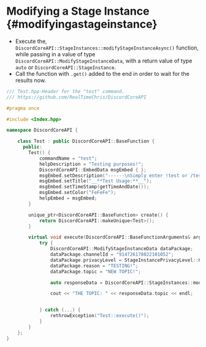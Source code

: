 Modifying a Stage Instance {#modifyingastageinstance}
============
- Execute the, `DiscordCoreAPI::StageInstances::modifyStageInstanceAsync()` function, while passing in a value of type `DiscordCoreAPI::ModifyStageInstanceData`, with a return value of type `auto` or `DiscordCoreAPI::StageInstance`.
- Call the function with `.get()` added to the end in order to wait for the results now.

```cpp
/// Test.hpp-Header for the "test" command.
/// https://github.com/RealTimeChris/DiscordCoreAPI

#pragma once

#include <Index.hpp>

namespace DiscordCoreAPI {

	class Test : public DiscordCoreAPI::BaseFunction {
	  public:
		Test() {
			commandName = "test";
			helpDescription = "Testing purposes!";
			DiscordCoreAPI::EmbedData msgEmbed { };
			msgEmbed.setDescription("------\nSimply enter !test or /test!\n------");
			msgEmbed.setTitle("__**Test Usage:**__");
			msgEmbed.setTimeStamp(getTimeAndDate());
			msgEmbed.setColor("FeFeFe");
			helpEmbed = msgEmbed;
		}

		unique_ptr<DiscordCoreAPI::BaseFunction> create() {
			return DiscordCoreAPI::makeUnique<Test>();
		}

		virtual void execute(DiscordCoreAPI::BaseFunctionArguments& args) {
			try {
				DiscordCoreAPI::ModifyStageInstanceData dataPackage;
				dataPackage.channelId = "914726178022101052";
				dataPackage.privacyLevel = StageInstancePrivacyLevel::GUILD_ONLY;
				dataPackage.reason = "TESTING!";
				dataPackage.topic = "NEW TOPIC!";

				auto responseData = DiscordCoreAPI::StageInstances::modifyStageInstanceAsync(dataPackage).get();

				cout << "THE TOPIC: " << responseData.topic << endl;


			} catch (...) {
				rethrowException("Test::execute()");
			}
		}
	};
}
```

